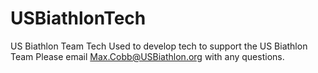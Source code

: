 # USBiathlonTech
US Biathlon Team Tech
Used to develop tech to support the US Biathlon Team
Please email Max.Cobb@USBiathlon.org with any questions.
